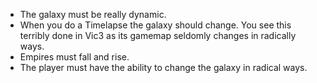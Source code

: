 - The galaxy must be really dynamic.
- When you do a Timelapse the galaxy should change. You see this terribly done in Vic3 as its gamemap seldomly changes in radically ways.
- Empires must fall and rise.
- The player must have the ability to change the galaxy in radical ways.
